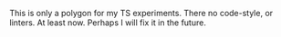 This is only a polygon for my TS experiments. There no code-style, or linters.
At least now. Perhaps I will fix it in the future.
